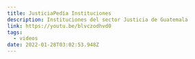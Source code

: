 ```yaml
---
title: JusticiaPedía Instituciones
description: Instituciones del sector Justicia de Guatemala
link: https://youtu.be/blvczodhvd0
tags:
  - videos
date: 2022-01-28T03:02:53.948Z
---
```

